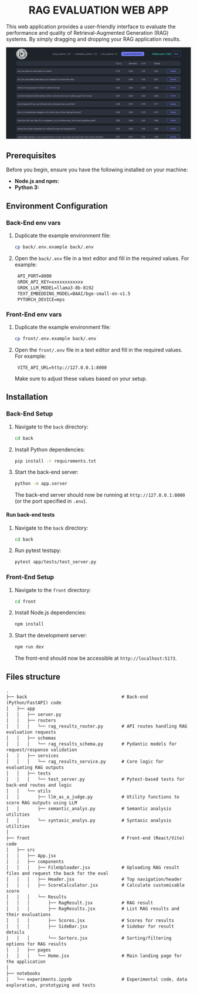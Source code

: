 <div align="center">
  <h1>RAG EVALUATION WEB APP</h1>
</div>

This web application provides a user-friendly interface to evaluate the performance and quality of Retrieval-Augmented Generation (RAG) systems. By simply dragging and dropping your RAG application results.

<p align="center"><img width=900 src="screenshot.png"/></p>

## Prerequisites

Before you begin, ensure you have the following installed on your machine:

- **Node.js and npm:**  
- **Python 3:**  

## Environment Configuration

### Back-End env vars

1. Duplicate the example environment file:
   ```bash
   cp back/.env.example back/.env
   ```
   
2. Open the `back/.env` file in a text editor and fill in the required values. For example:
   ```
    API_PORT=8000
    GROK_API_KEY=xxxxxxxxxxxx
    GROK_LLM_MODEL=llama3-8b-8192
    TEXT_EMBEDDING_MODEL=BAAI/bge-small-en-v1.5
    PYTORCH_DEVICE=mps
   ```

### Front-End env vars

1. Duplicate the example environment file:
   ```bash
   cp front/.env.example back/.env
   ```
   
2. Open the `front/.env` file in a text editor and fill in the required values. For example:
   ```
    VITE_API_URL=http://127.0.0.1:8000
   ```

   Make sure to adjust these values based on your setup.

## Installation

### Back-End Setup

1. Navigate to the `back` directory:
   ```bash
   cd back
   ```
   
2. Install Python dependencies:
   ```bash
   pip install -r requirements.txt
   ```
   
4. Start the back-end server:
   ```bash
   python -m app.server
   ```
   
   The back-end server should now be running at `http://127.0.0.1:8000` (or the port specified in `.env`).

#### Run back-end tests
1. Navigate to the `back` directory:
   ```bash
   cd back
   ```
   
2. Run pytest testspy:
   ```bash
   pytest app/tests/test_server.py
   ```


### Front-End Setup

1. Navigate to the `front` directory:
   ```bash
   cd front
   ```
   
2. Install Node.js dependencies:
   ```bash
   npm install
   ```
   
3. Start the development server:
   ```bash
   npm run dev
   ```
   
   The front-end should now be accessible at `http://localhost:5173`.


## Files structure

```
.
├── back                                    # Back-end (Python/FastAPI) code
│   ├── app
│   │   ├── server.py
│   │   ├── routers
│   │   │   └── rag_results_router.py       # API routes handling RAG evaluation requests
│   │   ├── schemas
│   │   │   └── rag_results_schema.py       # Pydantic models for request/response validation
│   │   ├── services
│   │   │   └── rag_results_service.py      # Core logic for evaluating RAG outputs
│   │   ├── tests
│   │   │   └── test_server.py              # Pytest-based tests for back-end routes and logic
│   │   └── utils
│   │       ├── llm_as_a_judge.py           # Utility functions to score RAG outputs using LLM
│   │       ├── semantic_analys.py          # Semantic analysis utilities
│   │       └── syntaxic_analys.py          # Syntaxic analysis utilities
│
├── front                                   # Front-end (React/Vite) code
│   ├── src
│   │   ├── App.jsx                         
│   │   ├── components
│   │   │   ├── FileUploader.jsx            # Uploading RAG result files and request the back for the eval
│   │   │   ├── Header.jsx                  # Top navigation/header
│   │   │   ├── ScoreCalculator.jsx         # Calculate customisable score 
│   │   │   └── Results
│   │   │       ├── RagResult.jsx           # RAG result
│   │   │       ├── RagResults.jsx          # List RAG results and their evaluations
│   │   │       ├── Scores.jsx              # Scores for results
│   │   │       ├── SideBar.jsx             # Sidebar for result details
│   │   │       └── Sorters.jsx             # Sorting/filtering options for RAG results
│   │   ├── pages
│   │   │   └── Home.jsx                    # Main landing page for the application
│
├── notebooks
│   └── experiments.ipynb                   # Experimental code, data exploration, prototyping and tests
```